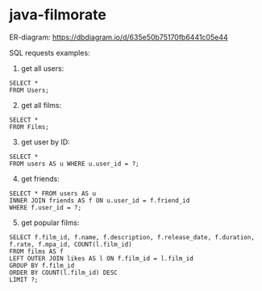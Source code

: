 # java-filmorate

ER-diagram: https://dbdiagram.io/d/635e50b75170fb6441c05e44

SQL requests examples:

1) get all users:
```
SELECT *
FROM Users;
```

2) get all films:
```
SELECT *
FROM Films;
```

3) get user by ID:
```
SELECT * 
FROM users AS u WHERE u.user_id = ?;
```

4) get friends:
```
SELECT * FROM users AS u 
INNER JOIN friends AS f ON u.user_id = f.friend_id
WHERE f.user_id = ?;
```

5) get popular films:
```
SELECT f.film_id, f.name, f.description, f.release_date, f.duration, f.rate, f.mpa_id, COUNT(l.film_id)
FROM films AS f
LEFT OUTER JOIN likes AS l ON f.film_id = l.film_id
GROUP BY f.film_id
ORDER BY COUNT(l.film_id) DESC
LIMIT ?;
```
